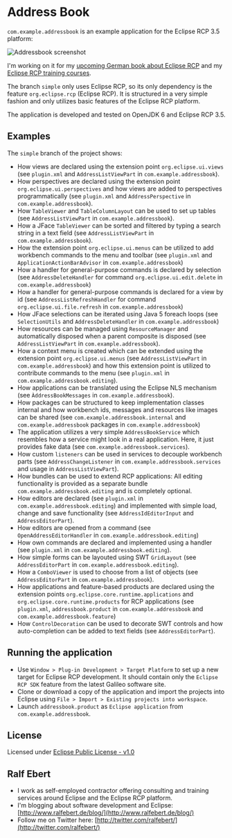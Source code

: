 # Address Book

`com.example.addressbook` is an example application for the Eclipse RCP 3.5 platform:

![Addressbook screenshot](/ralfebert/addressbook/raw/simple/doc/screenshots/addressbook_01.png)

I'm working on it for my [upcoming German book about Eclipse RCP](http://www.ralfebert.de/rcpbuch/) and my [Eclipse RCP training courses](http://www.ralfebert.de/seminare/rcp/).

The branch `simple` only uses Eclipse RCP, so its only dependency is the feature `org.eclipse.rcp` (Eclipse RCP). It is structured in a very simple fashion and only utilizes basic features of the Eclipse RCP platform.

The application is developed and tested on OpenJDK 6 and Eclipse RCP 3.5.

## Examples

The `simple` branch of the project shows:

* How views are declared using the extension point `org.eclipse.ui.views` (see `plugin.xml` and `AddressListViewPart` in `com.example.addressbook`).
* How perspectives are declared using the extension point `org.eclipse.ui.perspectives` and how views are added to perspectives programmatically (see `plugin.xml` and `AddressPerspective` in `com.example.addressbook`).
* How `TableViewer` and `TableColumnLayout` can be used to set up tables (see `AddressListViewPart` in `com.example.addressbook`).
* How a JFace `TableViewer` can be sorted and filtered by typing a search string in a text field (see `AddressListViewPart` in `com.example.addressbook`).
* How the extension point `org.eclipse.ui.menus` can be utilized to add workbench commands to the menu and toolbar (see `plugin.xml` and `ApplicationActionBarAdvisor` in `com.example.addressbook`)
* How a handler for general-purpose commands is declared by selection (see `AddressDeleteHandler` for command `org.eclipse.ui.edit.delete` in `com.example.addressbook`)
* How a handler for general-purpose commands is declared for a view by id (see `AddressListRefreshHandler` for command `org.eclipse.ui.file.refresh` in `com.example.addressbook`)
* How JFace selections can be iterated using Java 5 foreach loops (see `SelectionUtils` and `AddressDeleteHandler` in `com.example.addressbook`)
* How resources can be managed using `ResourceManager` and automatically disposed when a parent composite is disposed (see `AddressListViewPart` in `com.example.addressbook`).
* How a context menu is created which can be extended using the extension point `org.eclipse.ui.menus` (see `AddressListViewPart` in `com.example.addressbook`) and how this extension point is utilized to contribute commands to the menu (see `plugin.xml` in `com.example.addressbook.editing`).
* How applications can be translated using the Eclipse NLS mechanism (see `ÀddressBookMessages` in `com.example.addressbook`).
* How packages can be structured to keep implementation classes internal and how workbench ids, messages and resources like images can be shared (see `com.example.addressbook.internal` and `com.example.addressbook` packages in `com.example.addressbook`)
* The application utilizes a very simple `AddressBookService` which resembles how a service might look in a real application. Here, it just provides fake data (see `com.example.addressbook.services`).
* How custom `listeners` can be used in services to decouple workbench parts (see `AddressChangeListener` in `com.example.addressbook.services` and usage in `AddressListViewPart`).
* How bundles can be used to extend RCP applications: All editing functionality is provided as a separate bundle `com.example.addressbook.editing` and is completely optional.
* How editors are declared (see `plugin.xml` in `com.example.addressbook.editing`) and implemented with simple load, change and save functionality (see `AddressIdEditorInput` and `AddressEditorPart`).
* How editors are opened from a command (see `OpenAddressEditorHandler` in `com.example.addressbook.editing`)
* How own commands are declared and implemented using a handler (see `plugin.xml` in `com.example.addressbook.editing`).
* How simple forms can be layouted using SWT `GridLayout` (see `AddressEditorPart` in `com.example.addressbook.editing`).
* How a `ComboViewer` is used to choose from a list of objects (see `AddressEditorPart` in `com.example.addressbook`).
* How applications and feature-based products are declared using the extension points `org.eclipse.core.runtime.applications` and
 `org.eclipse.core.runtime.products` for RCP applications (see `plugin.xml`, `addressbook.product` in `com.example.addressbook` and `com.example.addressbook.feature`)
* How `ControlDecoration` can be used to decorate SWT controls and how auto-completion can be added to text fields (see `AddressEditorPart`).

## Running the application

* Use `Window > Plug-in Development > Target Platform` to set up a new target for Eclipse RCP development. It should contain only the `Eclipse RCP SDK` feature from the latest Galileo software site.
* Clone or download a copy of the application and import the projects into Eclipse using `File > Import > Existing projects into workspace`.
* Launch `addressbook.product` as `Eclipse application` from `com.example.addressbook`.

## License

Licensed under [Eclipse Public License - v1.0](http://www.eclipse.org/legal/epl-v10.html)

## Ralf Ebert

* I work as self-employed contractor offering consulting and training services around Eclipse and the Eclipse RCP platform.
* I'm blogging about software development and Eclipse: [http://www.ralfebert.de/blog/](http://www.ralfebert.de/blog/)
* Follow me on Twitter here: [http://twitter.com/ralfebert/](http://twitter.com/ralfebert/)
